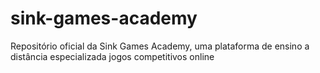 # sink-games-academy
Repositório oficial da Sink Games Academy, uma plataforma de ensino a distância especializada jogos competitivos online
